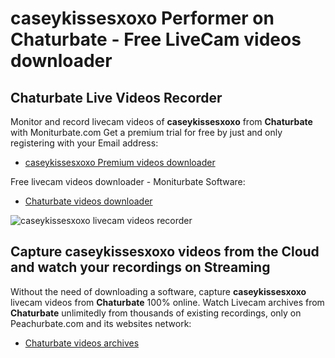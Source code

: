 # caseykissesxoxo Performer on Chaturbate - Free LiveCam videos downloader

## Chaturbate Live Videos Recorder

Monitor and record livecam videos of **caseykissesxoxo** from **Chaturbate** with Moniturbate.com
Get a premium trial for free by just and only registering with your Email address:
* [caseykissesxoxo Premium videos downloader](https://moniturbate.com/request-demo-licence-key.html)

Free livecam videos downloader - Moniturbate Software:
* [Chaturbate videos downloader](https://moniturbate.com/moniturbate-download-software.html)

![caseykissesxoxo livecam videos recorder](https://peachurnet.com/templates/moniturbate-software.png)


## Capture caseykissesxoxo videos from the Cloud and watch your recordings on Streaming

Without the need of downloading a software, capture **caseykissesxoxo** livecam videos from **Chaturbate** 100% online.
Watch Livecam archives from **Chaturbate** unlimitedly from thousands of existing recordings, only on Peachurbate.com and its websites network:
* [Chaturbate videos archives](https://peachurnet.com/)